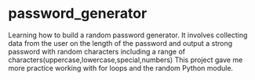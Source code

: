 # password_generator
Learning how to build a random password generator. 
It involves collecting data from the user on the length of the password  and output a strong password with random characters including a range of characters(uppercase,lowercase,special,numbers)
This project  gave me more practice working with for loops and the random Python module.
